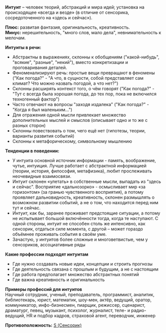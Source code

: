 **Интуит** – человек теорий, абстракций и мира идей; установка на происходящее «всегда и везде» (в отличие от сенсорика, сосредоточенного на «здесь и сейчас»).  
  
**Плюс:** развитая фантазия, оригинальность, креативность.  
**Минус:** нерешительность, "много слов, мало дела", невнимательность к мелочам.  
  
**Интуиты в речи:**  
- Абстрактны в выражениях, склонны к обобщениям ("какой-нибудь", "всякие", "разные", "некий"), вместо конкретизации и проговаривания деталей.
- Феноменализируют речь: простые вещи превращают в феномены ("Как погода?" - "А что, в сущности, собой представляет сам климат? Что можно назвать погодой, а что нет?")
- Склонны расширять контекст того, о чём говорят ("Как погода?" - "Тут с всегда была хорошая погода, до тех пор, пока не включился техногенный фактор")
- Часто отвечают на вопросы "заходя издалека" ("Как погода?" - "Когда я был маленьким...")
- Для отражения одной мысли привлекает множество дополнительных мыслей и смыслов (описывает одно и то же с разных сторон)
- Склонны повествовать о том, чего ещё нет (гипотезы, теории, варианты развития событий)
- Склонны к метафорическому, символьному мышлению

**Тенденции в поведении:**  

- У интуита основной источник информации - память, воображение, чутье, интуиция. Лучше работает с абстрактной информацией (теории, история, философия, метафизика), любит прослеживать неочевидные взаимосвязи.
- Интуит склонен «улетать» в собственные мысли, выпадать из "здесь и сейчас". Восприятие «дальнозорко» - осмысливает мир «за горизонтом» (за гранью чувственного восприятия), а потому проявляет дальновидность, креативность, склонен размышлять о возможном развитии событий, а не о том, что находится перед ним тут и сейчас.
- Интуит, как бы, заранее проживает предстоящие ситуации, а потому не испытывает большой включённости тогда, когда те наступают. С одной стороны, интуит не способен столь же интенсивно, как сенсорик, отдаться силе момента, с другой – может гораздо объёмнее проживать события в своём уме.
- Зачастую, у интуитов более сложные и многоветвистые, чем у сенсориков, ассоциативные ряды

**Какие профессии подходят интуитам**  
- Где нужно создавать новые идеи, концепции и строить прогнозы  
- Где деятельность связана с прошлым и будущим, а не с настоящим  
- Где работа предполагает множество абстрактных понятий  
- Где важна креативность и оригинальность  
  
**Примеры профессий для интуитов**  
Научный сотрудник, ученый, преподаватель, программист, аналитик, библиотекарь, юрист, математик, шоу-мен, актёр, ведущий, оратор, коммуникатор, инфо-бизнесмен, пиарщик, режиссер, сценарист, драматург, певец, музыкант, психолог, журналист, теле- и радио-ведущий, HR и подбор кадров, страховой агент, переводчик, инженер

**Противоположность:** [S (Сенсорик)](S%20(Сенсорик).md)